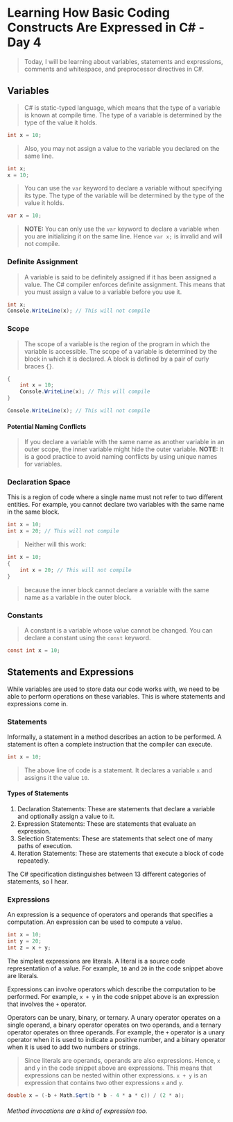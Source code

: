 # Learning How Basic Coding Constructs Are Expressed in C# - Day 4

> Today, I will be learning about variables, statements and expressions, comments and whitespace, and preprocessor directives in C#.

## Variables

> C# is static-typed language, which means that the type of a variable is known at compile time. The type of a variable is determined by the type of the value it holds. 

```csharp
int x = 10;
```

> Also, you may not assign a value to the variable you declared on the same line. 

```csharp
int x;
x = 10;
```

> You can use the `var` keyword to declare a variable without specifying its type. The type of the variable will be determined by the type of the value it holds.

```csharp
var x = 10;
```

> **NOTE:** You can only use the `var` keyword to declare a variable when you are initializing it on the same line. Hence `var x;` is invalid and will not compile.

### Definite Assignment

> A variable is said to be definitely assigned if it has been assigned a value. The C# compiler enforces definite assignment. This means that you must assign a value to a variable before you use it.

```csharp
int x;
Console.WriteLine(x); // This will not compile
```

### Scope

> The scope of a variable is the region of the program in which the variable is accessible. The scope of a variable is determined by the block in which it is declared. A block is defined  by a pair of curly braces `{}`.

```csharp
{
	int x = 10;
	Console.WriteLine(x); // This will compile
}

Console.WriteLine(x); // This will not compile
```

#### Potential Naming Conflicts

> If you declare a variable with the same name as another variable in an outer scope, the inner variable might hide the outer variable. **NOTE:** It is a good practice to avoid naming conflicts by using unique names for variables.

### Declaration Space

This is a region of code where a single name must not refer to two different entities. For example, you cannot declare two variables with the same name in the same block.

```csharp
int x = 10;
int x = 20; // This will not compile
```

> Neither will this work:

```csharp
int x = 10;
{
	int x = 20; // This will not compile
}
```

> because the inner block cannot declare a variable with the same name as a variable in the outer block.

### Constants

> A constant is a variable whose value cannot be changed. You can declare a constant using the `const` keyword.

```csharp
const int x = 10;
```

## Statements and Expressions

While variables are used to store data our code works with, we need to be able to perform operations on these variables. This is where statements and expressions come in.

### Statements

Informally, a statement in a method describes an action to be performed. A statement is often a complete instruction that the compiler can execute.

```csharp
int x = 10;
```

> The above line of code is a statement. It declares a variable `x` and assigns it the value `10`.

#### Types of Statements

1. Declaration Statements: These are statements that declare a variable and optionally assign a value to it.
2. Expression Statements: These are statements that evaluate an expression.
3. Selection Statements: These are statements that select one of many paths of execution.
4. Iteration Statements: These are statements that execute a block of code repeatedly.

The C# specification distinguishes between 13 different categories of statements, so I hear.

### Expressions

An expression is a sequence of operators and operands that specifies a computation. An expression can be used to compute a value.

```csharp
int x = 10;
int y = 20;
int z = x + y;
```

The simplest expressions are literals. A literal is a source code representation of a value. For example, `10` and `20` in the code snippet above are literals.

Expressions can involve operators which describe the computation to be performed. For example, `x + y` in the code snippet above is an expression that involves the `+` operator.

Operators can be unary, binary, or ternary. A unary operator operates on a single operand, a binary operator operates on two operands, and a ternary operator operates on three operands. For example, the `+` operator is a unary operator when it is used to indicate a positive number, and a binary operator when it is used to add two numbers or strings.

> Since literals are operands, operands are also expressions. Hence, `x` and `y` in the code snippet above are expressions. This means that expressions can be nested within other expressions. `x + y` is an expression that contains two other expressions `x` and `y`.

```csharp
double x = (-b + Math.Sqrt(b * b - 4 * a * c)) / (2 * a);
```

###### Method invocations are a kind of expression too.
